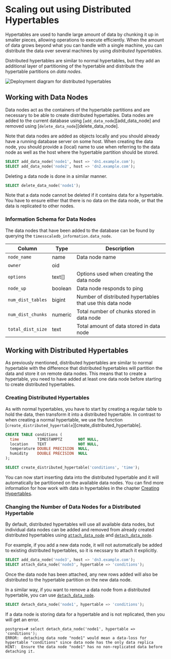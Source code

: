 # Scaling out using Distributed Hypertables

Hypertables are used to handle large amount of data by chunking it up
in smaller pieces, allowing operations to execute efficiently. When
the amount of data grows beyond what you can handle with a single
machine, you can distribute the data over several machines by using
*distributed hypertables*.

Distributed hypertables are similar to normal hypertables, but they
add an additional layer of partitioning of the hypertable and
distribute the hypertable partitions on *data nodes*.

![Deployment diagram for distributed hypertables]()

## Working with Data Nodes

Data nodes act as the containers of the hypertable partitions and are
necessary to be able to create distributed hypertables. Data nodes are
added to the current database using [`add_data_node`][add_data_node]
and removed using [`delete_data_node`][delete_data_node].

Note that data nodes are added as objects locally and you should
already have a running database server on some host. When creating the
data node, you should provide a (local) name to use when referring to
the data node as well as the host where the hypertable partition
should be stored.

```sql
SELECT add_data_node('node1', host => 'dn1.example.com');
SELECT add_data_node('node2', host => 'dn2.example.com');
```

Deleting a data node is done in a similar manner.

```sql
SELECT delete_data_node('node1');
```

Note that a data node cannot be deleted if it contains data for a
hypertable. You have to ensure either that there is no data on the
data node, or that the data is replicated to other nodes.

### Information Schema for Data Nodes

The data nodes that have been added to the database can be found by
querying the `timesscaledb_information.data_node`.

| Column            | Type    | Description                                               |
|-------------------|---------|-----------------------------------------------------------|
| `node_name`       | name    | Data node name                                            |
| `owner`           | oid     |                                                           |
| `options`         | text[]  | Options used when creating the data node                  |
| `node_up`         | boolean | Data node responds to ping                                |
| `num_dist_tables` | bigint  | Number of distributed hypertables that use this data node |
| `num_dist_chunks` | numeric | Total number of chunks stored in data node                |
| `total_dist_size` | text    | Total amount of data stored in data node                  |

## Working with Distributed Hypertables

As previously mentioned, distributed hypertables are similar to normal
hypertable with the difference that distributed hypertables will
partition the data and store it on remote data nodes. This means that
to create a hypertable, you need to have added at least one data node
before starting to create distributed hypertables.

### Creating Distributed Hypertables

As with normal hypertables, you have to start by creating a regular
table to hold the data, then transform it into a distributed
hypertable. In contrast to when creating a normal hypertable, we use
the function
[`create_distributed_hypertable`][create_distributed_hypertable].

```sql
CREATE TABLE conditions (
  time        TIMESTAMPTZ       NOT NULL,
  location    TEXT              NOT NULL,
  temperature DOUBLE PRECISION  NULL,
  humidity    DOUBLE PRECISION  NULL
);

SELECT create_distributed_hypertable('conditions', 'time');
```

You can now start inserting data into the distributed hypertable and
it will automatically be partitioned on the available data nodes. You
can find more information for how work with data in hypertables in the
chapter [Creating Hypertables][creating-hypertables].

### Changing the Number of Data Nodes for a Distributed Hypertable

By default, distributed hypertables will use all available data nodes,
but individual data nodes can be added and removed from already
created distributed hypertables using
[`attach_data_node`][attach_data_node] and
[`detach_data_node`][detach_data_node].

For example, if you add a new data node, it will not automatically be
added to existing distributed hypertables, so it is necssary to attach
it explicitly.

```sql
SELECT add_data_node('node3', host => 'dn3.example.com');
SELECT attach_data_node('node3', hypertable => 'conditions');
```

Once the data node has been attached, any new rows added will also be
distributed to the hypertable partition on the new data node.

In a similar way, if you want to remove a data node from a distributed
hypertable, you can use [`detach_data_node`][detach_data_node].

```sql
SELECT detach_data_node('node1', hypertable => 'conditions');
```

If a data node is storing data for a hypertable and is not replicated,
then you will get an error.

```
postgres=# select detach_data_node('node1', hypertable => 'conditions');
ERROR:  detaching data node "node1" would mean a data-loss for hypertable "conditions" since data node has the only data replica
HINT:  Ensure the data node "node1" has no non-replicated data before detaching it.
```

[attach_data_node]: /api#attach_data_node
[creating-hypertables]: /getting-started/creating-hypertables
[detach_data_node]: /api#detach_data_node
